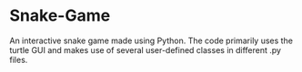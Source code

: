 # Snake-Game

An interactive snake game made using Python. The code primarily uses the turtle GUI and makes use of several user-defined classes in different .py files.
